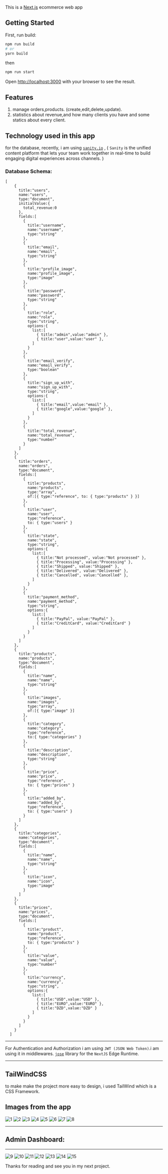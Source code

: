 This is a [Next.js](https://nextjs.org/) ecommerce web app
## Getting Started

First, run build:

```bash
npm run build
# or
yarn build
```
then 
```bash
npm run start
```

Open [http://localhost:3000](http://localhost:3000) with your browser to see the result.

## Features

1. manage orders,products. (create,edit,delete,update).
2. statistics about revenue,and how many clients you have and some statics about every client. 

## Technology used in this app

for the database, recently, i am using [`sanity.io`](https://sanity.io) , ( `Sanity` is the unified content platform that lets your team work together in real-time to build engaging digital experiences across channels. )


### Database Schema:

```
[
    {
      title:"users",
      name:"users",
      type:"document",
      initialValue:{
        total_revenue:0
      },
      fields:[
        {
          title:"username",
          name:"username",
          type:"string"
        },
        {
          title:"email",
          name:"email",
          type:"string"
        },
        {
          title:"profile_image",
          name:"profile_image",
          type:"image"
        },
        {
          title:"password",
          name:"password",
          type:"string"
        },
        {
          title:"role",
          name:"role",
          type:"string",
          options:{
            list:[
              { title:"admin",value:"admin" },
              { title:"user",value:"user" },
            ]
          }
        },
        {
          title:"email_verify",
          name:"email_verify",
          type:"boolean"
        },
        {
          title:"sign_up_with",
          name:"sign_up_with",
          type:"string",
          options:{
            list:[
              { title:"email",value:"email" },
              { title:"google",value:"google" },
            ]
          }
        },
        {
          title:"total_revenue",
          name:"total_revenue",
          type:"number"
        }
      ]
    },
    {
      title:"orders",
      name:"orders",
      type:"document",
      fields:[
        {
          title:"products",
          name:"products",
          type:"array",
          of:[{ type:"reference", to: { type:"products" } }]
        },
        {
          title:"user",
          name:"user",
          type:"reference",
          to: { type:"users" }
        },
        {
          title:"state",
          name:"state",
          type:"string",
          options:{
            list:[
              { title:"Not processed", value:"Not processed" },
              { title:"Processing", value:"Processing" },
              { title:"Shipped", value:"Shipped" },
              { title:"Delivered", value:"Delivered" },
              { title:"Cancelled", value:"Cancelled" },
            ]
          }
        },
        {
          title:"payment_method",
          name:"payment_method",
          type:"string",
          options:{
            list:[
              { title:"PayPal", value:"PayPal" },
              { title:"CreditCard", value:"CreditCard" }
            ]
          }
        }
      ]
    },
    {
      title:"products",
      name:"products",
      type:"document",
      fields:[
        {
          title:"name",
          name:"name",
          type:"string"
        },
        {
          title:"images",
          name:"images",
          type:"array",
          of:[{ type:"image" }]
        },
        {
          title:"category",
          name:"category",
          type:"reference",
          to:{ type:"categories" }
        },
        {
          title:"description",
          name:"description",
          type:"string"
        },
        {
          title:"price",
          name:"price",
          type:"reference",
          to: { type:"prices" }
        },
        {
          title:"added_by",
          name:"added_by",
          type:"reference",
          to: { type:"users" }
        }
      ]
    },
    {
      title:"categories",
      name:"categories",
      type:"document",
      fields:[
        {
          title:"name",
          name:"name",
          type:"string"
        },
        {
          title:"icon",
          name:"icon",
          type:"image"
        }
      ]
    },
    {
      title:"prices",
      name:"prices",
      type:"document",
      fields:[
        {
          title:"product",
          name:"product",
          type:"reference",
          to: { type:"products" }
        },
        {
          title:"value",
          name:"value",
          type:"number"
        },
        {
          title:"currency",
          name:"currency",
          type:"string",
          options:{
            list:[
              { title:"USD",value:"USD" },
              { title:"EURO",value:"EURO" },
              { title:"DZD",value:"DZD" }
            ]
          }
        }
      ]
    }
  ]
```

---

For Authentication and Authorization i am using `JWT (JSON Web Token)`.i am using it in middlewares.
[`jose`](https://www.npmjs.com/package/jose) library for the `NextJS` Edge Runtime.

---

## TailWindCSS

to make make the project more easy to design, i used TailWind which is a CSS Framework.


## Images from the app
![1](https://raw.githubusercontent.com/abdelfetah18/ecommerce-app/master/public/1.png)
![2](https://raw.githubusercontent.com/abdelfetah18/ecommerce-app/master/public/2.png)
![3](https://raw.githubusercontent.com/abdelfetah18/ecommerce-app/master/public/3.png)
![4](https://raw.githubusercontent.com/abdelfetah18/ecommerce-app/master/public/4.png)
![5](https://raw.githubusercontent.com/abdelfetah18/ecommerce-app/master/public/5.png)
![6](https://raw.githubusercontent.com/abdelfetah18/ecommerce-app/master/public/6.png)
![7](https://raw.githubusercontent.com/abdelfetah18/ecommerce-app/master/public/7.png)
![8](https://raw.githubusercontent.com/abdelfetah18/ecommerce-app/master/public/8.png)

---

## Admin Dashboard:

---

![9](https://raw.githubusercontent.com/abdelfetah18/ecommerce-app/master/public/9.png)
![10](https://raw.githubusercontent.com/abdelfetah18/ecommerce-app/master/public/10.png)
![11](https://raw.githubusercontent.com/abdelfetah18/ecommerce-app/master/public/11.png)
![12](https://raw.githubusercontent.com/abdelfetah18/ecommerce-app/master/public/12.png)
![13](https://raw.githubusercontent.com/abdelfetah18/ecommerce-app/master/public/13.png)
![14](https://raw.githubusercontent.com/abdelfetah18/ecommerce-app/master/public/14.png)
![15](https://raw.githubusercontent.com/abdelfetah18/ecommerce-app/master/public/15.png)

Thanks for reading and see you in my next project.
